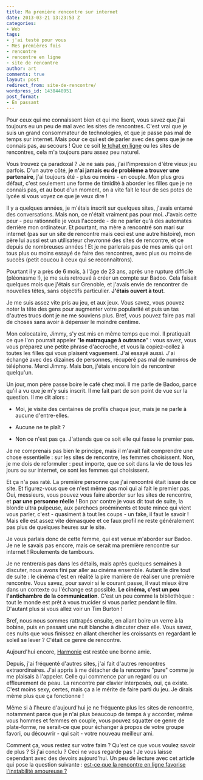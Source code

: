 ```yaml
---
title: Ma première rencontre sur internet
date: 2013-03-21 13:23:53 Z
categories:
- Web
tags:
- j'ai testé pour vous
- Mes premières fois
- rencontre
- rencontre en ligne
- site de rencontre
author: art
comments: true
layout: post
redirect_from: site-de-rencontre/
wordpress_id: 1438448951
post_format:
- En passant
---
```


Pour ceux qui me connaissent bien et qui me lisent, vous savez que j'ai toujours eu un peu de mal avec les sites de rencontres. C'est vrai que je suis un grand consommateur de technologies, et que je passe pas mal de temps sur internet.<!-- more --> Mais pour ce qui est de parler avec des gens que je ne connais pas, au secours ! Que ce soit [le tchat en ligne](http://badoo.com/fr/) ou les sites de rencontres, cela m'a toujours paru assez peu naturel.

Vous trouvez ça paradoxal ? Je ne sais pas, j'ai l'impression d'être vieux jeu parfois. D'un autre côté, **je n'ai jamais eu de problème a trouver une partenaire**, j'ai toujours été - plus ou moins - en couple. Mon plus gros défaut, c'est seulement une forme de timidité à aborder les filles que je ne connais pas, et au bout d'un moment, on a vite fait le tour de ses potes de lycée si vous voyez ce que je veux dire !

Il y a quelques années, je m'étais inscrit sur quelques sites, j'avais entamé des conversations. Mais non, ce n'était vraiment pas pour moi. J'avais cette peur - peu rationnelle je vous l'accorde - de ne parler qu'à des automates derrière mon ordinateur. Et pourtant, ma mère a rencontré son mari sur internet (pas sur un site de rencontre mais ceci est une autre histoire), mon père lui aussi est un utilisateur chevronné des sites de rencontre, et ce depuis de nombreuses années ! Et je ne parlerais pas de mes amis qui ont tous plus ou moins essayé de faire des rencontres, avec plus ou moins de succès (petit coucou à ceux qui se reconnaîtrons).

Pourtant il y a près de 6 mois, à l'âge de 23 ans, après une rupture difficile (pléonasme !), je me suis retrouvé à créer un compte sur Badoo. Cela faisait quelques mois que j'étais sur Grenoble, et j'avais envie de rencontrer de nouvelles têtes, sans objectifs particulier. **J'étais ouvert à tout**.

Je me suis assez vite pris au jeu, et aux jeux. Vous savez, vous pouvez noter la tête des gens pour augmenter votre popularité et puis un tas d'autres trucs dont je ne me souviens plus. Bref, vous pouvez faire pas mal de choses sans avoir à dépenser le moindre centime.

Mon colocataire, Jimmy, s'y est mis en même temps que moi. Il pratiquait ce que l'on pourrait appeler "**le matraquage à outrance**" : vous savez, vous vous préparez une petite phrase d'accroche, et vous la copiez-collez à toutes les filles qui vous plaisent vaguement. J'ai essayé aussi. J'ai échangé avec des dizaines de personnes, récupéré pas mal de numéros de téléphone. Merci Jimmy. Mais bon, j'étais encore loin de rencontrer quelqu'un.

Un jour, mon père passe boire le café chez moi. Il me parle de Badoo, parce qu'il a vu que je m'y suis inscrit. Il me fait part de son point de vue sur la question. Il me dit alors :




- Moi, je visite des centaines de profils chaque jour, mais je ne parle à aucune d'entre-elles.

- Aucune ne te plaît ?

- Non ce n'est pas ça. J'attends que ce soit elle qui fasse le premier pas.






Je ne comprenais pas bien le principe, mais il m'avait fait comprendre une chose essentielle : sur les sites de rencontre, les femmes choisissent. Non, je me dois de reformuler : peut importe, que ce soit dans la vie de tous les jours ou sur internet, ce sont les femmes qui choisissent.

Et ça n'a pas raté. La première personne que j'ai rencontré était issue de ce site. Et figurez-vous que ce n'est même pas moi qui ai fait le premier pas. Oui, messieurs, vous pouvez vous faire aborder sur les sites de rencontre, et **par une personne réelle** ! Bon par contre je vous dit tout de suite, la blonde ultra pulpeuse, aux parchocs proéminents et toute mince qui vient vous parler, c'est - quasiment à tout les coups - un fake, il faut le savoir ! Mais elle est assez vite démasquée et ce faux profil ne reste généralement pas plus de quelques heures sur le site.

Je vous parlais donc de cette femme, qui est venue m'aborder sur Badoo. Je ne le savais pas encore, mais ce serait ma première rencontre sur internet ! Roulements de tambours.

Je ne rentrerais pas dans les détails, mais après quelques semaines à discuter, nous avons fini par aller au cinéma ensemble. Autant le dire tout de suite : le cinéma c'est en réalité la pire manière de réaliser une première rencontre. Vous savez, pour savoir si le courant passe, il vaut mieux être dans un contexte ou l'échange est possible. **Le cinéma, c'est un peu l'antichambre de la communication**. C'est un peu comme la bibliothèque : tout le monde est prêt à vous trucider si vous parlez pendant le film. D'autant plus si vous allez voir un Tim Burton !

Bref, nous nous sommes rattrapés ensuite, en allant boire un verre à la bobine, puis en passant une nuit blanche à discuter chez elle. Vous savez, ces nuits que vous finissez en allant chercher les croissants en regardant le soleil se lever ? C'était ce genre de rencontre.

Aujourd'hui encore, [Harmonie](https://irz.fr/premier-visage) est restée une bonne amie.

Depuis, j'ai fréquenté d'autres sites, j'ai fait d'autres rencontres extraordinaires. J'ai appris à me détacher de la rencontre "pure" comme je me plaisais à l'appeler. Celle qui commence par un regard ou un effleurement de peau. La rencontre par clavier interposés, oui, ça existe. C'est moins sexy, certes, mais ça a le mérite de faire parti du jeu. Je dirais même plus que ça fonctionne !

Même si à l'heure d'aujourd'hui je ne fréquente plus les sites de rencontre, notamment parce que je n'ai plus beaucoup de temps à y accorder, même vous hommes et femmes en couple, vous pouvez squatter ce genre de plate-forme, ne serait-ce que pour échanger à propos de votre groupe favori, ou découvrir - qui sait - votre nouveau meilleur ami.

Comment ça, vous restez sur votre faim ? Qu'est ce que vous voulez savoir de plus ? Si j'ai conclu ? Ceci ne vous regarde pas ! Je vous laisse cependant avec des devoirs aujourd'hui. Un peu de lecture avec cet article qui pose la question suivante : [est-ce que la rencontre en ligne favorise l'instabilité amoureuse ?](http://www.internetactu.net/2013/02/25/rencontres-en-ligne-la-magie-technologique-nexplique-pas-tout/)


